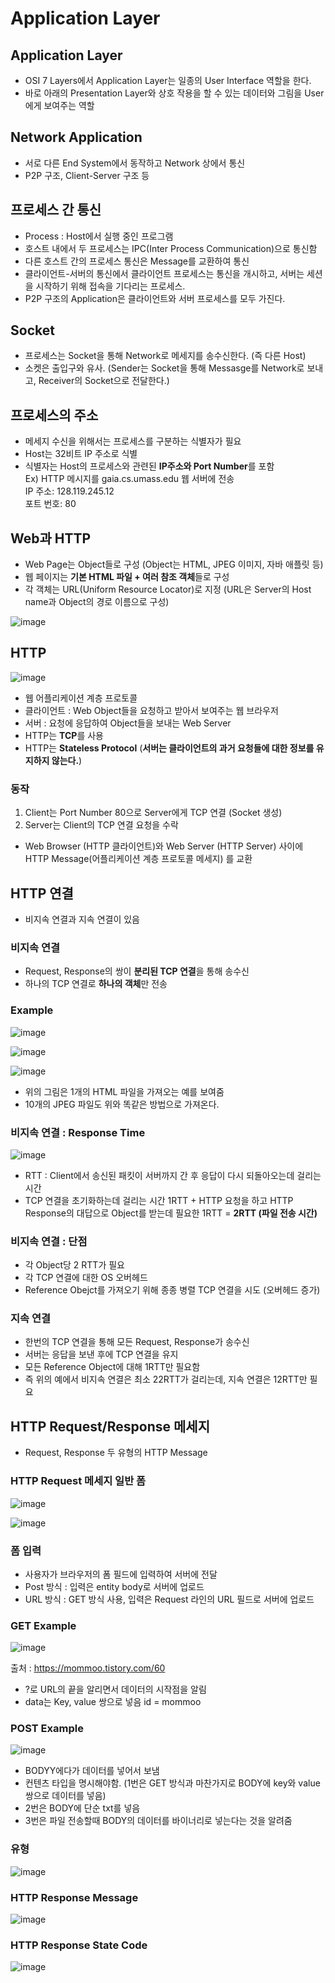 # Application Layer  

## Application Layer  
- OSI 7 Layers에서 Application Layer는 일종의 User Interface 역할을 한다.  
- 바로 아래의 Presentation Layer와 상호 작용을 할 수 있는 데이터와 그림을 User에게 보여주는 역할  

## Network Application  
- 서로 다른 End System에서 동작하고 Network 상에서 통신  
- P2P 구조, Client-Server 구조 등

## 프로세스 간 통신  
- Process : Host에서 실행 중인 프로그램  
- 호스트 내에서 두 프로세스는 IPC(Inter Process Communication)으로 통신함  
- 다른 호스트 간의 프로세스 통신은 Message를 교환하여 통신  
- 클라이언트-서버의 통신에서 클라이언트 프로세스는 통신을 개시하고, 서버는 세션을 시작하기 위해 접속을 기다리는 프로세스.  
- P2P 구조의 Application은 클라이언트와 서버 프로세스를 모두 가진다.  

## Socket  
- 프로세스는 Socket을 통해 Network로 메세지를 송수신한다. (즉 다른 Host)  
- 소켓은 출입구와 유사. (Sender는 Socket을 통해 Messasge를 Network로 보내고, Receiver의 Socket으로 전달한다.)  

## 프로세스의 주소  
- 메세지 수신을 위해서는 프로세스를 구분하는 식별자가 필요  
- Host는 32비트 IP 주소로 식별  
- 식별자는 Host의 프로세스와 관련된 **IP주소와 Port Number**를 포함  
Ex) HTTP 메시지를 gaia.cs.umass.edu 웹 서버에 전송  
IP 주소: 128.119.245.12  
포트 번호: 80  

## Web과 HTTP  
- Web Page는 Object들로 구성 (Object는 HTML, JPEG 이미지, 자바 애플릿 등)  
- 웹 페이지는 **기본 HTML 파일 + 여러 참조 객체**들로 구성  
- 각 객체는 URL(Uniform Resource Locator)로 지정 (URL은 Server의 Host name과 Object의 경로 이름으로 구성)  

![image](https://user-images.githubusercontent.com/32921115/104991695-b121a880-5a62-11eb-9641-283056424c3b.png)

## HTTP  

![image](https://user-images.githubusercontent.com/32921115/104991743-cd254a00-5a62-11eb-837d-0b4c3f7e6139.png)

- 웹 어플리케이션 계층 프로토콜  
- 클라이언트 : Web Object들을 요청하고 받아서 보여주는 웹 브라우저  
- 서버 : 요청에 응답하여 Object들을 보내는 Web Server  
- HTTP는 **TCP**를 사용  
- HTTP는 **Stateless Protocol** (**서버는 클라이언트의 과거 요청들에 대한 정보를 유지하지 않는다.**)  

### 동작  
1. Client는 Port Number 80으로 Server에게 TCP 연결 (Socket 생성)  
2. Server는 Client의 TCP 연결 요청을 수락  
- Web Browser (HTTP 클라이언트)와 Web Server (HTTP Server) 사이에 HTTP Message(어플리케이션 계층 프로토콜 메세지) 를 교환  

## HTTP 연결  
- 비지속 연결과 지속 연결이 있음  

### 비지속 연결  
- Request, Response의 쌍이 **분리된 TCP 연결**을 통해 송수신  
- 하나의 TCP 연결로 **하나의 객체**만 전송  

### Example  

![image](https://user-images.githubusercontent.com/32921115/104992091-9b60b300-5a63-11eb-874b-0c0b7014cb7f.png)

![image](https://user-images.githubusercontent.com/32921115/104992129-b29fa080-5a63-11eb-9c61-f72db723f453.png)

![image](https://user-images.githubusercontent.com/32921115/104992138-b7fceb00-5a63-11eb-8ad4-214877815b78.png)

- 위의 그림은 1개의 HTML 파일을 가져오는 예를 보여줌  
- 10개의 JPEG 파일도 위와 똑같은 방법으로 가져온다.  

### 비지속 연결 : Response Time  

![image](https://user-images.githubusercontent.com/32921115/104992349-32c60600-5a64-11eb-9a60-0d4647eda783.png)

- RTT : Client에서 송신된 패킷이 서버까지 간 후 응답이 다시 되돌아오는데 걸리는 시간  
- TCP 연결을 초기화하는데 걸리는 시간 1RTT + HTTP 요청을 하고 HTTP Response의 대답으로 Object를 받는데 필요한 1RTT = **2RTT (파일 전송 시간)**  

### 비지속 연결 : 단점  
- 각 Object당 2 RTT가 필요  
- 각 TCP 연결에 대한 OS 오버헤드  
- Reference Obejct를 가져오기 위해 종종 병렬 TCP 연결을 시도 (오버헤드 증가)  

### 지속 연결  
- 한번의 TCP 연결을 통해 모든 Request, Response가 송수신  
- 서버는 응답을 보낸 후에 TCP 연결을 유지  
- 모든 Reference Object에 대해 1RTT만 필요함  
- 즉 위의 예에서 비지속 연결은 최소 22RTT가 걸리는데, 지속 연결은 12RTT만 필요  

## HTTP Request/Response 메세지  

- Request, Response 두 유형의 HTTP Message  

### HTTP Request 메세지 일반 폼  

![image](https://user-images.githubusercontent.com/32921115/104992780-1a0a2000-5a65-11eb-99fc-d5a213df9053.png)

![image](https://user-images.githubusercontent.com/32921115/104992883-458d0a80-5a65-11eb-8b0f-c990204bbb49.png)

### 폼 입력  
- 사용자가 브라우저의 폼 필드에 입력하여 서버에 전달  
- Post 방식 : 입력은 entity body로 서버에 업로드  
- URL 방식 : GET 방식 사용, 입력은 Request 라인의 URL 필드로 서버에 업로드

### GET Example  

![image](https://user-images.githubusercontent.com/32921115/104993202-d82da980-5a65-11eb-9992-fc0e5f6bc513.png)

출처 : https://mommoo.tistory.com/60  

- ?로 URL의 끝을 알리면서 데이터의 시작점을 알림  
- data는 Key, value 쌍으로 넣음 id = mommoo

### POST Example  

![image](https://user-images.githubusercontent.com/32921115/104993344-0b703880-5a66-11eb-8a72-4bc50e082da9.png)

- BODYY에다가 데이터를 넣어서 보냄  
- 컨텐츠 타입을 명시해야함. (1번은 GET 방식과 마찬가지로 BODY에 key와 value 쌍으로 데이터를 넣음)  
- 2번은 BODY에 단순 txt를 넣음  
- 3번은 파일 전송할때 BODY의 데이터를 바이너리로 넣는다는 것을 알려줌  


### 유형  

![image](https://user-images.githubusercontent.com/32921115/104993566-630ea400-5a66-11eb-9dd7-ac1c8b3b86f1.png)

### HTTP Response Message  

![image](https://user-images.githubusercontent.com/32921115/104993621-77eb3780-5a66-11eb-8529-ca9c357d9077.png)

### HTTP Response State Code  

![image](https://user-images.githubusercontent.com/32921115/104993648-86395380-5a66-11eb-8d07-2369ecdaa1bb.png)
